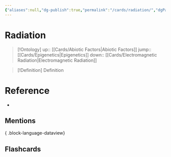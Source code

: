 ```yaml
---
{"aliases":null,"dg-publish":true,"permalink":"/cards/radiation/","dgPassFrontmatter":true}
---
```


# Radiation

> [!Ontology]
> up:: [[Cards/Abiotic Factors\|Abiotic Factors]]
> jump:: [[Cards/Epigenetics\|Epigenetics]]
> down:: [[Cards/Electromagnetic Radiation\|Electromagnetic Radiation]] 

> [!Definition] Definition
> 

# Reference
- 

## Mentions

{ .block-language-dataview}

## Flashcards
